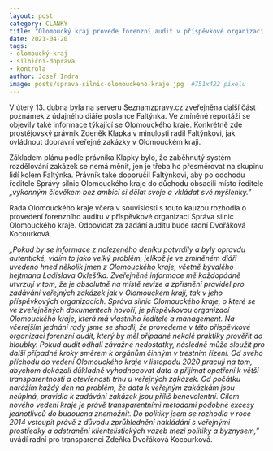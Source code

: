 ```yaml
---
layout: post
category: CLANKY
title: "Olomoucký kraj provede forenzní audit v příspěvkové organizaci Správa silnic Olomouckého kraje"
date: 2021-04-20
tags: 
- olomoucký-kraj
- silniční-doprava
- kontrola
author: Josef Indra
image: posts/sprava-silnic-olomouckeho-kraje.jpg  #751x422 pixelu
---
```

V úterý 13. dubna byla na serveru Seznamzpravy.cz zveřejněna další část poznámek z údajného diáře poslance Faltýnka. Ve zmíněné reportáži se objevily také informace týkající se Olomouckého kraje. Konkrétně zde prostějovský právník Zdeněk Klapka v minulosti radil Faltýnkovi, jak ovládnout dopravní veřejné zakázky v Olomouckém kraji.

Základem plánu podle právníka Klapky bylo, že zaběhnutý systém rozdělování zakázek se nemá měnit, jen je třeba ho přesměrovat na skupinu lidí kolem Faltýnka. Právník také doporučil Faltýnkovi, aby po odchodu ředitele Správy silnic Olomouckého kraje do důchodu obsadili místo ředitele *„výkonným člověkem bez ambicí si dělat svoje a vkládat své myšlenky.”*

Rada Olomouckého kraje včera v souvislosti s touto kauzou rozhodla o provedení forenzního auditu v příspěvkové organizaci Správa silnic Olomouckého kraje. Odpovídat za zadání auditu bude radní Dvořáková Kocourková.

*„Pokud by se informace z nalezeného deníku potvrdily a byly opravdu autentické, vidím to jako velký problém, jelikož je ve zmíněném diáři uvedeno hned několik jmen z Olomouckého kraje, včetně bývalého hejtmana Ladislava Oklešťka. 
Zveřejněné informace mě každopádně utvrzují v tom, že je absolutně na místě revize a zpřísnění pravidel pro zadávání veřejných zakázek jak v Olomouckém kraji, tak v jeho příspěvkových organizacích. Správa silnic Olomouckého kraje, o které se ve zveřejněných dokumentech hovoří, je příspěvkovou organizací Olomouckého kraje, která má vlastního ředitele a management. Na včerejším jednání rady jsme se shodli, že provedeme v této příspěvkové organizaci forenzní audit, který by měl případné nekalé praktiky prověřit do hloubky. Pokud audit odhalí závažné nedostatky, následně může sloužit pro další případné kroky směrem k orgánům činným v trestním řízení.
Od svého příchodu do vedení Olomouckého kraje v listopadu 2020 pracuji na tom, abychom dokázali důkladně vyhodnocovat data a přijímat opatření k větší transparentnosti a otevřenosti trhu u veřejných zakázek. Od počátku narážím každý den na problém, že data k veřejným zakázkám jsou neúplná, pravidla k zadávání zakázek jsou příliš benevolentní. Cílem nového vedení kraje je právě transparentními metodami podobné excesy jednotlivců do budoucna znemožnit. Do politiky jsem se rozhodla v roce 2014 vstoupit právě z důvodu zprůhlednění nakládání s veřejnými prostředky a odstranění klientelistických vazeb mezi politiky a byznysem,”* uvádí radní pro transparenci Zdeňka Dvořáková Kocourková.
